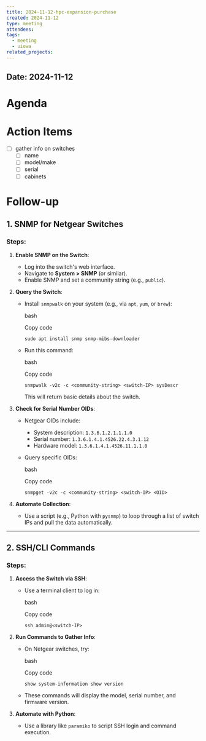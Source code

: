 ```yaml
---
title: 2024-11-12-hpc-expansion-purchase
created: 2024-11-12
type: meeting
attendees: 
tags:
  - meeting
  - uiowa
related_projects:
---
```

## Date: 2024-11-12
# Agenda


# Action Items
- [ ] gather info on switches
	- [ ] name
	- [ ] model/make
	- [ ] serial
	- [ ] cabinets 

# Follow-up

## **1. SNMP for Netgear Switches**

### Steps:

1. **Enable SNMP on the Switch**:
    
    - Log into the switch's web interface.
    - Navigate to **System > SNMP** (or similar).
    - Enable SNMP and set a community string (e.g., `public`).
2. **Query the Switch**:
    
    - Install `snmpwalk` on your system (e.g., via `apt`, `yum`, or `brew`):
        
        bash
        
        Copy code
        
        `sudo apt install snmp snmp-mibs-downloader`
        
    - Run this command:
        
        bash
        
        Copy code
        
        `snmpwalk -v2c -c <community-string> <switch-IP> sysDescr`
        
        This will return basic details about the switch.
3. **Check for Serial Number OIDs**:
    
    - Netgear OIDs include:
        
        - System description: `1.3.6.1.2.1.1.1.0`
        - Serial number: `1.3.6.1.4.1.4526.22.4.3.1.12`
        - Hardware model: `1.3.6.1.4.1.4526.11.1.1.0`
    - Query specific OIDs:
        
        bash
        
        Copy code
        
        `snmpget -v2c -c <community-string> <switch-IP> <OID>`
        
4. **Automate Collection**:
    
    - Use a script (e.g., Python with `pysnmp`) to loop through a list of switch IPs and pull the data automatically.

---

## **2. SSH/CLI Commands**

### Steps:

1. **Access the Switch via SSH**:
    
    - Use a terminal client to log in:
        
        bash
        
        Copy code
        
        `ssh admin@<switch-IP>`
        
2. **Run Commands to Gather Info**:
    
    - On Netgear switches, try:
        
        bash
        
        Copy code
        
        `show system-information show version`
        
    - These commands will display the model, serial number, and firmware version.
3. **Automate with Python**:
    
    - Use a library like `paramiko` to script SSH login and command execution.
